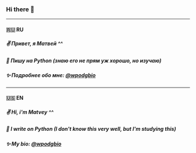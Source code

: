 ### Hi there :wave:
____
#### :ru: RU
##### :v: Привет, я Матвей ^^
##### :snake: Пишу на Python (знаю его не прям уж хорошо, но изучаю)
##### :sparkles: Подробнее обо мне: [@wpodgbio](https://wpodgbio.t.me)
____
####  :us: EN
##### :v: Hi, i'm Matvey ^^
##### :snake: I write on Python (I don't know this very well, but I'm studying this)
##### :sparkles: My bio: [@wpodgbio](https://wpodgbio.t.me)
